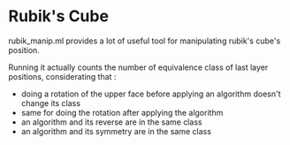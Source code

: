 # Rubik's Cube

rubik_manip.ml provides a lot of useful tool for manipulating rubik's cube's position.

Running it actually counts the number of equivalence class of last layer positions, considerating that :
* doing a rotation of the upper face before applying an algorithm doesn't change its class
* same for doing the rotation after applying the algorithm
* an algorithm and its reverse are in the same class
* an algorithm and its symmetry are in the same class
